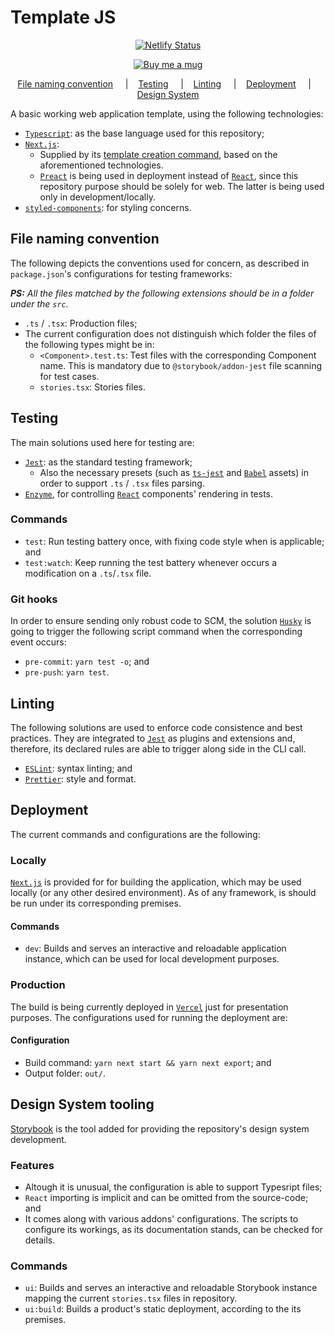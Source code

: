 # Template JS

<p align="center">
    <a
      href="https://github.com/dhsrocha/template-js/actions">
      <img
        src="https://github.com/dhsrocha/template-js/workflows/template-CI/badge.svg"
        alt="Netlify Status"
        title="netlify-status"/>
    </a>
</p>

<p align="center">
    <a
      href="https://www.paypal.com/cgi-bin/webscr?cmd=_donations&business=ET7CGUSGVJGWG&currency_code=USD&source=url">
      <img
        src="https://img.shields.io/badge/Donate-PayPal-green.svg"
        alt="Buy me a mug"
        title="donate-paypal"/>
    </a>
</p>

<p align="center">
  <a href="#file-naming-convention">File naming convention</a>
  &nbsp;&nbsp;&nbsp;&nbsp;|&nbsp;&nbsp;&nbsp;
  <a href="#testing">Testing</a>
  &nbsp;&nbsp;&nbsp;&nbsp;|&nbsp;&nbsp;&nbsp;
  <a href="#linting">Linting</a>
  &nbsp;&nbsp;&nbsp;&nbsp;|&nbsp;&nbsp;&nbsp;
  <a href="#deployment">Deployment</a>
  &nbsp;&nbsp;&nbsp;&nbsp;|&nbsp;&nbsp;&nbsp;
  <a href="#design-system">Design System</a>
</p>

A basic working web application template, using the following technologies:

* [`Typescript`](https://www.typescriptlang.org): as the base language used for this repository;
* [`Next.js`](https://github.com/zeit/next.js):
  * Supplied by its [template creation command](https://github.com/zeit/next.js/tree/canary/examples/with-typescript), based on the aforementioned technologies.
  * [`Preact`](https://preactjs.com) is being used in deployment instead of [`React`](https://reactjs.org), since this repository purpose should be solely for web. The latter is being used only in development/locally.
* [`styled-components`](https://styled-components.com): for styling concerns.

## File naming convention

The following depicts the conventions used for concern, as described in `package.json`'s configurations for testing frameworks:

_**PS:** All the files matched by the following extensions should be in a folder under the `src`._

* `.ts` / `.tsx`: Production files;
* The current configuration does not distinguish which folder the files of the following types might be in:
  * `<Component>.test.ts`: Test files with the corresponding Component name. This is mandatory due to `@storybook/addon-jest` file scanning for test cases.
  * `stories.tsx`: Stories files.

## Testing

The main solutions used here for testing are:

* [`Jest`](https://jestjs.io): as the standard testing framework;
  * Also the necessary presets (such as [`ts-jest`](https://kulshekhar.github.io/ts-jest) and [`Babel`](https://babeljs.io) assets) in order to support `.ts` / `.tsx` files parsing.
* [`Enzyme`](https://enzymejs.github.io/enzyme), for controlling [`React`](https://reactjs.org) components' rendering in tests.

### Commands

* `test`: Run testing battery once, with fixing code style when is applicable; and
* `test:watch`: Keep running the test battery whenever occurs a modification on a `.ts`/`.tsx` file.

### Git hooks

In order to ensure sending only robust code to SCM, the solution [`Husky`](https://github.com/dhsrocha/typicode/husky) is going to trigger the following script command when the corresponding event occurs:

* `pre-commit`: `yarn test -o`; and
* `pre-push`: `yarn test`.

## Linting

The following solutions are used to enforce code consistence and best practices. They are integrated to [`Jest`](https://jestjs.io) as plugins and extensions and, therefore, its declared rules are able to trigger along side in the CLI call.

* [`ESLint`](https://eslint.org): syntax linting; and
* [`Prettier`](https://prettier.io): style and format.

## Deployment

The current commands and configurations are the following:

### Locally

[`Next.js`](https://github.com/zeit/next.js) is provided for for building the application, which may be used locally (or any other desired environment). As of any framework, is should be run under its corresponding premises.

#### Commands

* `dev`: Builds and serves an interactive and reloadable application instance, which can be used for local development purposes.

### Production

The build is being currently deployed in [`Vercel`](https://now.sh) just for presentation purposes. The configurations used for running the deployment are:

#### Configuration

* Build command: `yarn next start && yarn next export`; and
* Output folder: `out/`.

## Design System tooling

[Storybook](https://storybook.js.org/) is the tool added for providing the repository's design system development.

### Features

* Altough it is unusual, the configuration is able to support Typesript files;
* `React` importing is implicit and can be omitted from the source-code; and
* It comes along with various addons' configurations. The scripts to configure its workings, as its documentation stands, can be checked for details.

### Commands

* `ui`: Builds and serves an interactive and reloadable Storybook instance mapping the current `stories.tsx` files in repository.
* `ui:build`: Builds a product's static deployment, according to the its premises.
